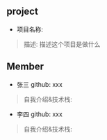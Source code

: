 ## project
- 项目名称:
> 描述: 描述这个项目是做什么


## Member
- 张三  github: xxx
> 自我介绍&技术栈:  

- 李四  github: xxx
> 自我介绍&技术栈:

